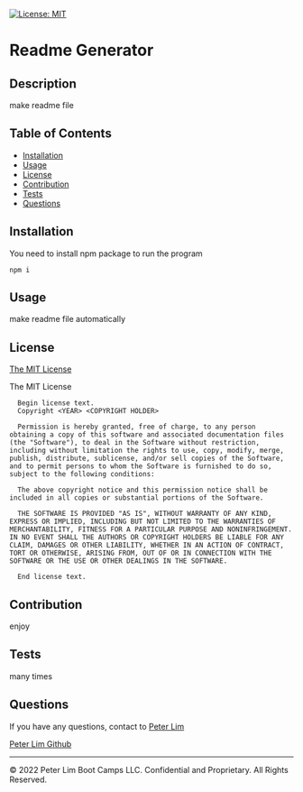 
[![License: MIT](https://img.shields.io/badge/License-MIT-yellow.svg)](https://opensource.org/licenses/MIT)
# Readme Generator


## Description

make readme file

## Table of Contents

- [Installation](#installation)
- [Usage](#usage)
- [License](#license)
- [Contribution](#contribution)
- [Tests](#tests)
- [Questions](#questions)


## Installation

You need to install npm package to run the program

```
npm i
```

## Usage

make readme file automatically


## License

[The MIT License](https://opensource.org/licenses/MIT)


The MIT License

      Begin license text.
      Copyright <YEAR> <COPYRIGHT HOLDER>

      Permission is hereby granted, free of charge, to any person obtaining a copy of this software and associated documentation files (the "Software"), to deal in the Software without restriction, including without limitation the rights to use, copy, modify, merge, publish, distribute, sublicense, and/or sell copies of the Software, and to permit persons to whom the Software is furnished to do so, subject to the following conditions:

      The above copyright notice and this permission notice shall be included in all copies or substantial portions of the Software.

      THE SOFTWARE IS PROVIDED "AS IS", WITHOUT WARRANTY OF ANY KIND, EXPRESS OR IMPLIED, INCLUDING BUT NOT LIMITED TO THE WARRANTIES OF MERCHANTABILITY, FITNESS FOR A PARTICULAR PURPOSE AND NONINFRINGEMENT. IN NO EVENT SHALL THE AUTHORS OR COPYRIGHT HOLDERS BE LIABLE FOR ANY CLAIM, DAMAGES OR OTHER LIABILITY, WHETHER IN AN ACTION OF CONTRACT, TORT OR OTHERWISE, ARISING FROM, OUT OF OR IN CONNECTION WITH THE SOFTWARE OR THE USE OR OTHER DEALINGS IN THE SOFTWARE.

      End license text.

      



## Contribution

enjoy


## Tests

many times


## Questions

If you have any questions, contact to [Peter Lim](mailto:peterlim995@gmail.com)

[Peter Lim Github](https://github.com/peterlim995)


---
© 2022 Peter Lim Boot Camps LLC. Confidential and Proprietary. All Rights Reserved.
 